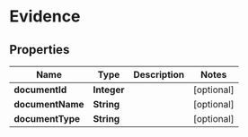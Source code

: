 

# Evidence


## Properties

| Name | Type | Description | Notes |
|------------ | ------------- | ------------- | -------------|
|**documentId** | **Integer** |  |  [optional] |
|**documentName** | **String** |  |  [optional] |
|**documentType** | **String** |  |  [optional] |



